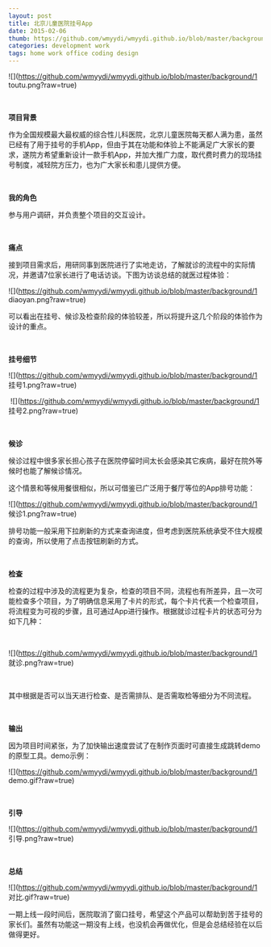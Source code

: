 ```yaml
---
layout: post
title: 北京儿童医院挂号App
date: 2015-02-06
thumb: https://github.com/wmyydi/wmyydi.github.io/blob/master/background/1 icon.png?raw=true
categories: development work
tags: home work office coding design
---
```


![](https://github.com/wmyydi/wmyydi.github.io/blob/master/background/1 toutu.png?raw=true)

​                  

**项目背景**

作为全国规模最大最权威的综合性儿科医院，北京儿童医院每天都人满为患，虽然已经有了用于挂号的手机App，但由于其在功能和体验上不能满足广大家长的要求，遂院方希望重新设计一款手机App，并加大推广力度，取代费时费力的现场挂号制度，减轻院方压力，也为广大家长和患儿提供方便。

​                        

**我的角色**

参与用户调研，并负责整个项目的交互设计。 

​          

**痛点**

接到项目需求后，用研同事到医院进行了实地走访，了解就诊的流程中的实际情况，并邀请7位家长进行了电话访谈。下图为访谈总结的就医过程体验：

![](https://github.com/wmyydi/wmyydi.github.io/blob/master/background/1 diaoyan.png?raw=true)

可以看出在挂号、候诊及检查阶段的体验较差，所以将提升这几个阶段的体验作为设计的重点。

​            

**挂号细节**

![](https://github.com/wmyydi/wmyydi.github.io/blob/master/background/1 挂号1.png?raw=true) 

​                                                 ![](https://github.com/wmyydi/wmyydi.github.io/blob/master/background/1 挂号2.png?raw=true)

​                            

**候诊**

候诊过程中很多家长担心孩子在医院停留时间太长会感染其它疾病，最好在院外等候时也能了解候诊情况。

这个情景和等候用餐很相似，所以可借鉴已广泛用于餐厅等位的App排号功能：

![](https://github.com/wmyydi/wmyydi.github.io/blob/master/background/1 候诊1.png?raw=true)

排号功能一般采用下拉刷新的方式来查询进度，但考虑到医院系统承受不住大规模的查询，所以使用了点击按钮刷新的方式。

​             

**检查**

检查的过程中涉及的流程更为复杂，检查的项目不同，流程也有所差异，且一次可能检查多个项目，为了明确信息采用了卡片的形式，每个卡片代表一个检查项目，将流程变为可视的步骤，且可通过App进行操作。根据就诊过程卡片的状态可分为如下几种：

​              

![](https://github.com/wmyydi/wmyydi.github.io/blob/master/background/1 就诊.png?raw=true)

​               

其中根据是否可以当天进行检查、是否需排队、是否需取检等细分为不同流程。

​                    

**输出**

因为项目时间紧张，为了加快输出速度尝试了在制作页面时可直接生成跳转demo的原型工具。demo示例：

![](https://github.com/wmyydi/wmyydi.github.io/blob/master/background/1 demo.gif?raw=true)

​                

**引导**

![](https://github.com/wmyydi/wmyydi.github.io/blob/master/background/1 引导.png?raw=true)

​                                              

**总结**

![](https://github.com/wmyydi/wmyydi.github.io/blob/master/background/1 对比.gif?raw=true)

一期上线一段时间后，医院取消了窗口挂号，希望这个产品可以帮助到苦于挂号的家长们。虽然有功能这一期没有上线，也没机会再做优化，但是会总结经验在以后做得更好。



​                 
